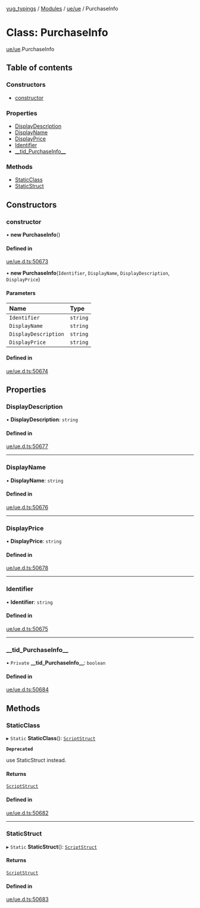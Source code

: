 [yug_typings](../README.md) / [Modules](../modules.md) / [ue/ue](../modules/ue_ue.md) / PurchaseInfo

# Class: PurchaseInfo

[ue/ue](../modules/ue_ue.md).PurchaseInfo

## Table of contents

### Constructors

- [constructor](ue_ue.PurchaseInfo.md#constructor)

### Properties

- [DisplayDescription](ue_ue.PurchaseInfo.md#displaydescription)
- [DisplayName](ue_ue.PurchaseInfo.md#displayname)
- [DisplayPrice](ue_ue.PurchaseInfo.md#displayprice)
- [Identifier](ue_ue.PurchaseInfo.md#identifier)
- [\_\_tid\_PurchaseInfo\_\_](ue_ue.PurchaseInfo.md#__tid_purchaseinfo__)

### Methods

- [StaticClass](ue_ue.PurchaseInfo.md#staticclass)
- [StaticStruct](ue_ue.PurchaseInfo.md#staticstruct)

## Constructors

### constructor

• **new PurchaseInfo**()

#### Defined in

[ue/ue.d.ts:50673](https://github.com/YugMetaverse/yug_typings/blob/b7d9b19/ue/ue.d.ts#L50673)

• **new PurchaseInfo**(`Identifier`, `DisplayName`, `DisplayDescription`, `DisplayPrice`)

#### Parameters

| Name | Type |
| :------ | :------ |
| `Identifier` | `string` |
| `DisplayName` | `string` |
| `DisplayDescription` | `string` |
| `DisplayPrice` | `string` |

#### Defined in

[ue/ue.d.ts:50674](https://github.com/YugMetaverse/yug_typings/blob/b7d9b19/ue/ue.d.ts#L50674)

## Properties

### DisplayDescription

• **DisplayDescription**: `string`

#### Defined in

[ue/ue.d.ts:50677](https://github.com/YugMetaverse/yug_typings/blob/b7d9b19/ue/ue.d.ts#L50677)

___

### DisplayName

• **DisplayName**: `string`

#### Defined in

[ue/ue.d.ts:50676](https://github.com/YugMetaverse/yug_typings/blob/b7d9b19/ue/ue.d.ts#L50676)

___

### DisplayPrice

• **DisplayPrice**: `string`

#### Defined in

[ue/ue.d.ts:50678](https://github.com/YugMetaverse/yug_typings/blob/b7d9b19/ue/ue.d.ts#L50678)

___

### Identifier

• **Identifier**: `string`

#### Defined in

[ue/ue.d.ts:50675](https://github.com/YugMetaverse/yug_typings/blob/b7d9b19/ue/ue.d.ts#L50675)

___

### \_\_tid\_PurchaseInfo\_\_

• `Private` **\_\_tid\_PurchaseInfo\_\_**: `boolean`

#### Defined in

[ue/ue.d.ts:50684](https://github.com/YugMetaverse/yug_typings/blob/b7d9b19/ue/ue.d.ts#L50684)

## Methods

### StaticClass

▸ `Static` **StaticClass**(): [`ScriptStruct`](ue_ue.ScriptStruct.md)

**`Deprecated`**

use StaticStruct instead.

#### Returns

[`ScriptStruct`](ue_ue.ScriptStruct.md)

#### Defined in

[ue/ue.d.ts:50682](https://github.com/YugMetaverse/yug_typings/blob/b7d9b19/ue/ue.d.ts#L50682)

___

### StaticStruct

▸ `Static` **StaticStruct**(): [`ScriptStruct`](ue_ue.ScriptStruct.md)

#### Returns

[`ScriptStruct`](ue_ue.ScriptStruct.md)

#### Defined in

[ue/ue.d.ts:50683](https://github.com/YugMetaverse/yug_typings/blob/b7d9b19/ue/ue.d.ts#L50683)
